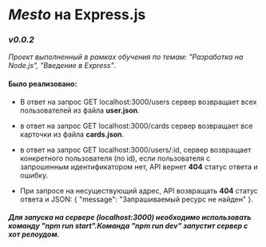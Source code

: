 # ***Mesto*** на Express.js

### *v0.0.2*

*Проект выполненный в рамках обучения по темам: "Разработка на Node.js", "Введение в Express"*.

#### Было реализовано:

- В ответ на запрос GET localhost:3000/users сервер возвращает всех пользователей из файла **user.json**.

- в ответ на запрос GET localhost:3000/cards сервер возвращает все карточки из файла **cards.json**.

- в ответ на запрос GET localhost:3000/users/:id, сервер возвращает конкретного пользователя (по id), если пользователя с запрошенным идентификатором нет, API вернет **404** статус ответа и ошибку.  

- При запросе на несуществующий адрес, API возвращать **404** статус ответа и JSON: { "message": "Запрашиваемый ресурс не найден" }.

##### Для запуска на сервере (localhost:3000) необходимо использовать команду "npm run start".Команда "npm run dev" запустит сервер с хот релоудом.
